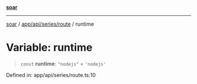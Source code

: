 [**soar**](../../../../../README.md)

***

[soar](../../../../../modules.md) / [app/api/series/route](../README.md) / runtime

# Variable: runtime

> `const` **runtime**: `"nodejs"` = `'nodejs'`

Defined in: app/api/series/route.ts:10
